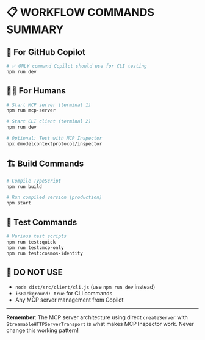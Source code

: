 # 📋 WORKFLOW COMMANDS SUMMARY

## 🤖 For GitHub Copilot
```bash
# ✅ ONLY command Copilot should use for CLI testing
npm run dev
```

## 👨‍💻 For Humans
```bash
# Start MCP server (terminal 1)
npm run mcp-server

# Start CLI client (terminal 2) 
npm run dev

# Optional: Test with MCP Inspector
npx @modelcontextprotocol/inspector
```

## 🏗️ Build Commands
```bash
# Compile TypeScript
npm run build

# Run compiled version (production)
npm start
```

## 🧪 Test Commands
```bash
# Various test scripts
npm run test:quick
npm run test:mcp-only
npm run test:cosmos-identity
```

## 🚫 DO NOT USE
- `node dist/src/client/cli.js` (use `npm run dev` instead)
- `isBackground: true` for CLI commands
- Any MCP server management from Copilot

---

**Remember**: The MCP server architecture using direct `createServer` with `StreamableHTTPServerTransport` is what makes MCP Inspector work. Never change this working pattern!
